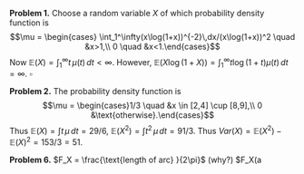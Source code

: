 **Problem 1.** Choose a random variable $X$ of which probability density function is 
$$\mu = \begin{cases} \int_1^\infty(x\log(1+x))^{-2}\,dx/(x\log(1+x))^2 \quad &x>1,\\
0 \quad &x<1.\end{cases}$$
Now $\mathbb{E}(X) = \int_1^\infty t\,\mu(t)\,dt <\infty$. However, $\mathbb{E}(X\log(1+X)) = \int_1^\infty t\log(1+t)\mu(t)\,dt=\infty.$ $\square$

**Problem 2.** The probability density function is
$$\mu = \begin{cases}1/3 \quad &x \in [2,4] \cup [8,9],\\
0  &\text{otherwise}.\end{cases}$$
Thus $\mathbb{E}(X) = \int t\,\mu\,dt = 29/6$, $\mathbb{E}(X^2) = \int t^2\,\mu\,dt = 91/3$.
Thus $Var(X)=\mathbb{E}(X^2)-\mathbb{E}(X)^2=153/3=51.$

**Problem 6.** $F_X = \frac{\text{length of arc} }{2\pi}$ (why?)
$F_X(a	

<!--stackedit_data:
eyJoaXN0b3J5IjpbLTIwMTU1OTU0NzIsMTU5OTY5ODE1OSwtOD
Q1MTQzMjk1LC0zNjg2MDM1NDAsLTk4MjkwNDY5LDg5OTY0MDQ2
Miw1NDU5NzY1NDMsNTcyMjk2NzM2LC0yMjQwNDg4ODhdfQ==
-->